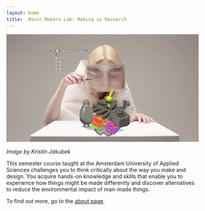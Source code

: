 ```yaml
---
layout: home
title:  Minor Makers Lab: Making as Research
---
```


<img src= "./assets/critialmaking3dweek_pixelated.jpg" alt="visual" width="600"/>

*Image by Kristin Jakubek*

This semester course taught at the Amsterdam University of Applied Sciences challenges you to think critically about the way you make and design. You acquire hands-on knowledge and skills that enable you to experience how things might be made differently and discover alternatives to reduce the environmental impact of man-made things. 

To find out more, go to the [about page](./about.md).